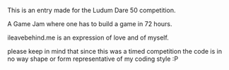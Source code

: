 This is an entry made for the Ludum Dare 50 competition.

A Game Jam where one has to build a game in 72 hours.

ileavebehind.me is an expression of love and of myself.

please keep in mind that since this was a timed competition the code is in no way shape or form representative of my coding style :P
